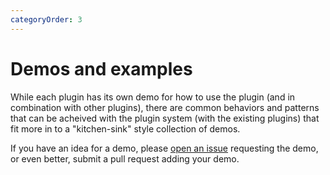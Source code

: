 ```yaml
---
categoryOrder: 3
---
```


# Demos and examples

While each plugin has its own demo for how to use the plugin (and in combination with other plugins),
there are common behaviors and patterns that can be acheived with the plugin system (with the existing plugins)
that fit more in to a "kitchen-sink" style collection of demos.

If you have an idea for a demo, please [open an issue](https://github.com/CrowdStrike/@universal-ember/table/issues)
requesting the demo, or even better, submit a pull request adding your demo.
